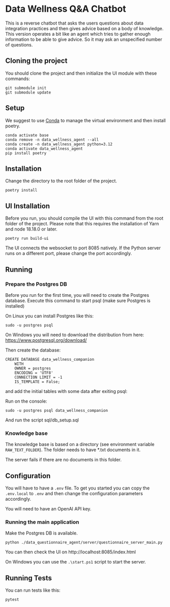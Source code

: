 # Data Wellness Q&A Chatbot

This is a reverse chatbot that asks the users questions about data integration practices and then gives advice based on a body of knowledge.
This version operates a bit like an agent which tries to gather enough information to be able to give advice. So it may ask an unspecified number of questions.

## Cloning the project 

You should clone the project and then initialize the UI module with these commands:

```
git submodule init
git submodule update
```

## Setup

We suggest to use [Conda](https://docs.conda.io/en/latest/) to manage the virtual environment and then install poetry.

```
conda activate base
conda remove -n data_wellness_agent --all
conda create -n data_wellness_agent python=3.12
conda activate data_wellness_agent
pip install poetry
```

## Installation

Change the directory to the root folder of the project.

``` 
poetry install
```

## UI Installation

Before you run, you should compile the UI with this command from the root folder of the project. 
Please note that this requires the installation of Yarn and node 18.18.0 or later.

```
poetry run build-ui
```

The UI connects the websocket to port 8085 natively. If the Python server runs on a different port, please change the port accordingly.

## Running

### Prepare the Postgres DB

Before you run for the first time, you will need to create the Postgres database. Execute this command to start psql (make sure Postgres is installed)

On Linux you can install Postgres like this:

```
sudo -u postgres psql
```

On Windows you will need to download the distribution from here: https://www.postgresql.org/download/

Then create the database:

```
CREATE DATABASE data_wellness_companion
    WITH
    OWNER = postgres
    ENCODING = 'UTF8'
    CONNECTION LIMIT = -1
    IS_TEMPLATE = False;
```

and add the initial tables with some data after exiting psql:

Run on the console:

```
sudo -u postgres psql data_wellness_companion
```

And run the script sql/db_setup.sql


### Knowledge base 

The knowledge base is based on a directory (see environment variable `RAW_TEXT_FOLDER`). The folder needs to have *.txt documents in it.

The server fails if there are no documents in this folder.

## Configuration

You will have to have a `.env` file. To get you started you can copy the `.env.local` to `.env` and then change the configuration parameters accordingly.

You will need to have an OpenAI API key.

### Running the main application

Make the Postgres DB is available.

```
python ./data_questionnaire_agent/server/questionnaire_server_main.py
```

You can then check the UI on http://localhost:8085/index.html

On Windows you can use the `.\start.ps1` script to start the server.

## Running Tests

You can run tests like this:

```bash
pytest
```